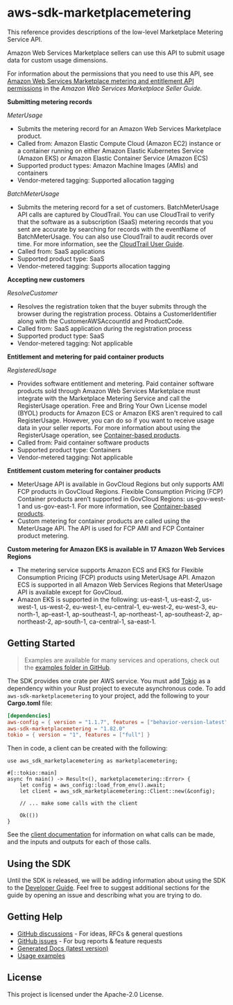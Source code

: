 # aws-sdk-marketplacemetering

This reference provides descriptions of the low-level Marketplace Metering Service API.

Amazon Web Services Marketplace sellers can use this API to submit usage data for custom usage dimensions.

For information about the permissions that you need to use this API, see [Amazon Web Services Marketplace metering and entitlement API permissions](https://docs.aws.amazon.com/marketplace/latest/userguide/iam-user-policy-for-aws-marketplace-actions.html) in the _Amazon Web Services Marketplace Seller Guide._

__Submitting metering records__

_MeterUsage_
  - Submits the metering record for an Amazon Web Services Marketplace product.
  - Called from: Amazon Elastic Compute Cloud (Amazon EC2) instance or a container running on either Amazon Elastic Kubernetes Service (Amazon EKS) or Amazon Elastic Container Service (Amazon ECS)
  - Supported product types: Amazon Machine Images (AMIs) and containers
  - Vendor-metered tagging: Supported allocation tagging

_BatchMeterUsage_
  - Submits the metering record for a set of customers. BatchMeterUsage API calls are captured by CloudTrail. You can use CloudTrail to verify that the software as a subscription (SaaS) metering records that you sent are accurate by searching for records with the eventName of BatchMeterUsage. You can also use CloudTrail to audit records over time. For more information, see the [CloudTrail User Guide](https://docs.aws.amazon.com/awscloudtrail/latest/userguide/cloudtrail-concepts.html).
  - Called from: SaaS applications
  - Supported product type: SaaS
  - Vendor-metered tagging: Supports allocation tagging

__Accepting new customers__

_ResolveCustomer_
  - Resolves the registration token that the buyer submits through the browser during the registration process. Obtains a CustomerIdentifier along with the CustomerAWSAccountId and ProductCode.
  - Called from: SaaS application during the registration process
  - Supported product type: SaaS
  - Vendor-metered tagging: Not applicable

__Entitlement and metering for paid container products__

_RegisteredUsage_
  - Provides software entitlement and metering. Paid container software products sold through Amazon Web Services Marketplace must integrate with the Marketplace Metering Service and call the RegisterUsage operation. Free and Bring Your Own License model (BYOL) products for Amazon ECS or Amazon EKS aren't required to call RegisterUsage. However, you can do so if you want to receive usage data in your seller reports. For more information about using the RegisterUsage operation, see [Container-based products](https://docs.aws.amazon.com/marketplace/latest/userguide/container-based-products.html).
  - Called from: Paid container software products
  - Supported product type: Containers
  - Vendor-metered tagging: Not applicable

__Entitlement custom metering for container products__
  - MeterUsage API is available in GovCloud Regions but only supports AMI FCP products in GovCloud Regions. Flexible Consumption Pricing (FCP) Container products aren’t supported in GovCloud Regions: us-gov-west-1 and us-gov-east-1. For more information, see [Container-based products](https://docs.aws.amazon.com/marketplace/latest/userguide/container-based-products.html).
  - Custom metering for container products are called using the MeterUsage API. The API is used for FCP AMI and FCP Container product metering.

__Custom metering for Amazon EKS is available in 17 Amazon Web Services Regions__
  - The metering service supports Amazon ECS and EKS for Flexible Consumption Pricing (FCP) products using MeterUsage API. Amazon ECS is supported in all Amazon Web Services Regions that MeterUsage API is available except for GovCloud.
  - Amazon EKS is supported in the following: us-east-1, us-east-2, us-west-1, us-west-2, eu-west-1, eu-central-1, eu-west-2, eu-west-3, eu-north-1, ap-east-1, ap-southeast-1, ap-northeast-1, ap-southeast-2, ap-northeast-2, ap-south-1, ca-central-1, sa-east-1.

## Getting Started

> Examples are available for many services and operations, check out the
> [examples folder in GitHub](https://github.com/awslabs/aws-sdk-rust/tree/main/examples).

The SDK provides one crate per AWS service. You must add [Tokio](https://crates.io/crates/tokio)
as a dependency within your Rust project to execute asynchronous code. To add `aws-sdk-marketplacemetering` to
your project, add the following to your **Cargo.toml** file:

```toml
[dependencies]
aws-config = { version = "1.1.7", features = ["behavior-version-latest"] }
aws-sdk-marketplacemetering = "1.82.0"
tokio = { version = "1", features = ["full"] }
```

Then in code, a client can be created with the following:

```rust,no_run
use aws_sdk_marketplacemetering as marketplacemetering;

#[::tokio::main]
async fn main() -> Result<(), marketplacemetering::Error> {
    let config = aws_config::load_from_env().await;
    let client = aws_sdk_marketplacemetering::Client::new(&config);

    // ... make some calls with the client

    Ok(())
}
```

See the [client documentation](https://docs.rs/aws-sdk-marketplacemetering/latest/aws_sdk_marketplacemetering/client/struct.Client.html)
for information on what calls can be made, and the inputs and outputs for each of those calls.

## Using the SDK

Until the SDK is released, we will be adding information about using the SDK to the
[Developer Guide](https://docs.aws.amazon.com/sdk-for-rust/latest/dg/welcome.html). Feel free to suggest
additional sections for the guide by opening an issue and describing what you are trying to do.

## Getting Help

* [GitHub discussions](https://github.com/awslabs/aws-sdk-rust/discussions) - For ideas, RFCs & general questions
* [GitHub issues](https://github.com/awslabs/aws-sdk-rust/issues/new/choose) - For bug reports & feature requests
* [Generated Docs (latest version)](https://awslabs.github.io/aws-sdk-rust/)
* [Usage examples](https://github.com/awslabs/aws-sdk-rust/tree/main/examples)

## License

This project is licensed under the Apache-2.0 License.


